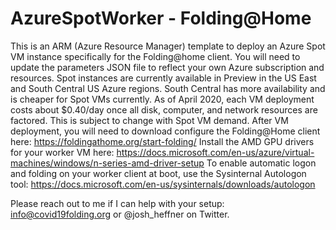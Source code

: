 # AzureSpotWorker - Folding@Home
This is an ARM (Azure Resource Manager) template to deploy an Azure Spot VM instance specifically for the Folding@home client.
You will need to update the parameters JSON file to reflect your own Azure subscription and resources.
Spot instances are currently available in Preview in the US East and South Central US Azure regions. South Central has more availability and is cheaper for Spot VMs currently.
As of April 2020, each VM deployment costs about $0.40/day once all disk, computer, and network resources are factored. This is subject to change with Spot VM demand.
After VM deployment, you will need to download configure the Folding@Home client here: https://foldingathome.org/start-folding/
Install the AMD GPU drivers for your worker VM here: https://docs.microsoft.com/en-us/azure/virtual-machines/windows/n-series-amd-driver-setup
To enable automatic logon and folding on your worker client at boot, use the Sysinternal Autologon tool: https://docs.microsoft.com/en-us/sysinternals/downloads/autologon


Please reach out to me if I can help with your setup: info@covid19folding.org or @josh_heffner on Twitter.
